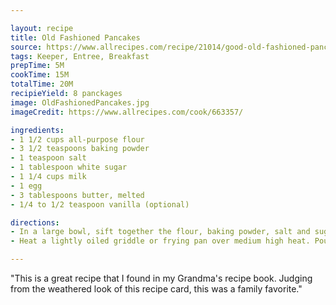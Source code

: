 ```yaml
---

layout: recipe
title: Old Fashioned Pancakes
source: https://www.allrecipes.com/recipe/21014/good-old-fashioned-pancakes/
tags: Keeper, Entree, Breakfast
prepTime: 5M
cookTime: 15M
totalTime: 20M
recipieYield: 8 panckages
image: OldFashionedPancakes.jpg
imageCredit: https://www.allrecipes.com/cook/663357/

ingredients:
- 1 1/2 cups all-purpose flour
- 3 1/2 teaspoons baking powder
- 1 teaspoon salt
- 1 tablespoon white sugar
- 1 1/4 cups milk
- 1 egg
- 3 tablespoons butter, melted
- 1/4 to 1/2 teaspoon vanilla (optional)

directions:
- In a large bowl, sift together the flour, baking powder, salt and sugar. Make a well in the center and pour in the milk, egg and melted butter; mix until smooth.
- Heat a lightly oiled griddle or frying pan over medium high heat. Pour or scoop the batter onto the griddle, using approximately 1/4 cup for each pancake. Brown on both sides and serve hot.

---
```


"This is a great recipe that I found in my Grandma's recipe book. Judging from the weathered look of this recipe card, this was a family favorite."